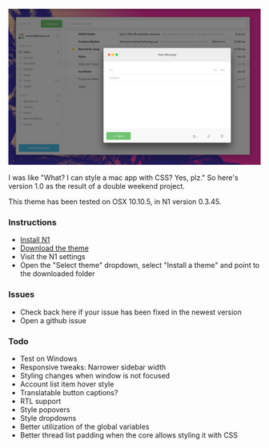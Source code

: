 ![Preview 1](preview1@2x.png)

I was like "What? I can style a mac app with CSS? Yes, plz."
So here's version 1.0 as the result of a double weekend project.

This theme has been tested on OSX 10.10.5, in N1 version 0.3.45.

### Instructions
- [Install N1](https://www.nylas.com/n1)
- [Download the theme](https://github.com/Frique/N1-Berend/releases)
- Visit the N1 settings
- Open the "Select theme" dropdown, select "Install a theme" and point to the downloaded folder

### Issues
- Check back here if your issue has been fixed in the newest version
- Open a github issue

### Todo
- Test on Windows
- Responsive tweaks: Narrower sidebar width
- Styling changes when window is not focused
- Account list item hover style
- Translatable button captions?
- RTL support
- Style popovers
- Style dropdowns
- Better utilization of the global variables
- Better thread list padding when the core allows styling it with CSS
